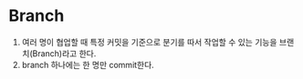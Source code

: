 # Branch
1. 여러 명이 협업할 때 특정 커밋을 기준으로 분기를 따서 작업할 수 있는 기능을 브랜치(Branch)라고 한다.
2. branch 하나에는 한 명만 commit한다.